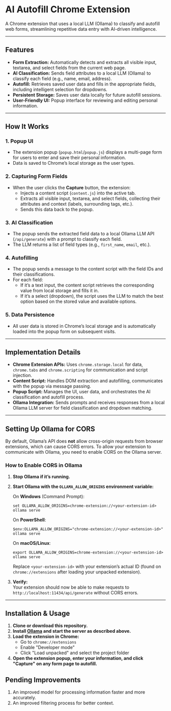 # AI Autofill Chrome Extension

A Chrome extension that uses a local LLM (Ollama) to classify and autofill web forms, streamlining repetitive data entry with AI-driven intelligence.

---

## Features

- **Form Extraction:** Automatically detects and extracts all visible input, textarea, and select fields from the current web page.
- **AI Classification:** Sends field attributes to a local LLM (Ollama) to classify each field (e.g., name, email, address).
- **Autofill:** Retrieves saved user data and fills in the appropriate fields, including intelligent selection for dropdowns.
- **Persistent Storage:** Saves user data locally for future autofill sessions.
- **User-Friendly UI:** Popup interface for reviewing and editing personal information.

---

## How It Works

### 1. Popup UI
- The extension popup (`popup.html`/`popup.js`) displays a multi-page form for users to enter and save their personal information.
- Data is saved to Chrome’s local storage as the user types.

### 2. Capturing Form Fields
- When the user clicks the **Capture** button, the extension:
  - Injects a content script (`content.js`) into the active tab.
  - Extracts all visible input, textarea, and select fields, collecting their attributes and context (labels, surrounding tags, etc.).
  - Sends this data back to the popup.

### 3. AI Classification
- The popup sends the extracted field data to a local Ollama LLM API (`/api/generate`) with a prompt to classify each field.
- The LLM returns a list of field types (e.g., `first_name`, `email`, etc.).

### 4. Autofilling
- The popup sends a message to the content script with the field IDs and their classifications.
- For each field:
  - If it’s a text input, the content script retrieves the corresponding value from local storage and fills it in.
  - If it’s a select (dropdown), the script uses the LLM to match the best option based on the stored value and available options.

### 5. Data Persistence
- All user data is stored in Chrome’s local storage and is automatically loaded into the popup form on subsequent visits.

---

## Implementation Details

- **Chrome Extension APIs:** Uses `chrome.storage.local` for data, `chrome.tabs` and `chrome.scripting` for communication and script injection.
- **Content Script:** Handles DOM extraction and autofilling, communicates with the popup via message passing.
- **Popup Script:** Manages the UI, user data, and orchestrates the AI classification and autofill process.
- **Ollama Integration:** Sends prompts and receives responses from a local Ollama LLM server for field classification and dropdown matching.

---

## Setting Up Ollama for CORS

By default, Ollama’s API does **not** allow cross-origin requests from browser extensions, which can cause CORS errors. To allow your extension to communicate with Ollama, you need to enable CORS on the Ollama server.

### How to Enable CORS in Ollama

1. **Stop Ollama if it’s running.**
2. **Start Ollama with the `OLLAMA_ALLOW_ORIGINS` environment variable:**

   On **Windows** (Command Prompt):
   ```
   set OLLAMA_ALLOW_ORIGINS=chrome-extension://<your-extension-id>
   ollama serve
   ```

   On **PowerShell**:
   ```
   $env:OLLAMA_ALLOW_ORIGINS="chrome-extension://<your-extension-id>"
   ollama serve
   ```

   On **macOS/Linux**:
   ```
   export OLLAMA_ALLOW_ORIGINS=chrome-extension://<your-extension-id>
   ollama serve
   ```

   Replace `<your-extension-id>` with your extension’s actual ID (found on `chrome://extensions` after loading your unpacked extension).

3. **Verify:**  
   Your extension should now be able to make requests to `http://localhost:11434/api/generate` without CORS errors.

---

## Installation & Usage

1. **Clone or download this repository.**
2. **Install [Ollama](https://ollama.com/) and start the server as described above.**
3. **Load the extension in Chrome:**
   - Go to `chrome://extensions`
   - Enable "Developer mode"
   - Click "Load unpacked" and select the project folder
4. **Open the extension popup, enter your information, and click "Capture" on any form page to autofill.**

## Pending Improvements

1. An improved model for processing information faster and more accurately.
2. An improved filtering process for better context.
